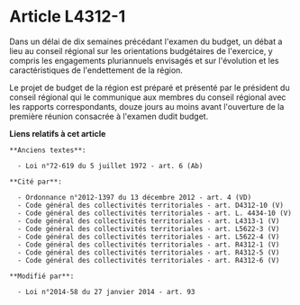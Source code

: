 # Article L4312-1

Dans un délai de dix semaines précédant l'examen du budget, un débat a lieu au conseil régional sur les orientations
budgétaires de l'exercice, y compris les engagements pluriannuels envisagés et sur l'évolution et les caractéristiques de
l'endettement de la région. 

Le projet de budget de la région est préparé et présenté par le président du conseil régional qui le communique aux membres
du conseil régional avec les rapports correspondants, douze jours au moins avant l'ouverture de la première réunion consacrée
à l'examen dudit budget.

**Liens relatifs à cet article**

	**Anciens textes**:

	  - Loi n°72-619 du 5 juillet 1972 - art. 6 (Ab)

	**Cité par**:

	  - Ordonnance n°2012-1397 du 13 décembre 2012 - art. 4 (VD)
	  - Code général des collectivités territoriales - art. D4312-10 (V)
	  - Code général des collectivités territoriales - art. L. 4434-10 (V)
	  - Code général des collectivités territoriales - art. L4313-1 (V)
	  - Code général des collectivités territoriales - art. L5622-3 (V)
	  - Code général des collectivités territoriales - art. L5622-4 (V)
	  - Code général des collectivités territoriales - art. R4312-1 (V)
	  - Code général des collectivités territoriales - art. R4312-5 (V)
	  - Code général des collectivités territoriales - art. R4312-6 (V)

	**Modifié par**:

	  - Loi n°2014-58 du 27 janvier 2014 - art. 93
